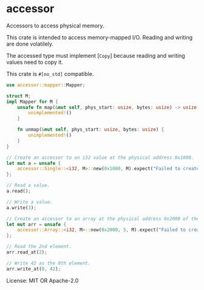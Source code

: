 # accessor

Accessors to access physical memory.

This crate is intended to access memory-mapped I/O. Reading and writing are done volatilely.

The accessed type must implement [`Copy`] because reading and writing values need to copy it.

This crate is `#[no_std]` compatible.

```rust
use accessor::mapper::Mapper;

struct M;
impl Mapper for M {
    unsafe fn map(&mut self, phys_start: usize, bytes: usize) -> usize {
        unimplemented!()
    }

    fn unmap(&mut self, phys_start: usize, bytes: usize) {
        unimplemented!()
    }
}

// Create an accessor to an i32 value at the physical address 0x1000.
let mut a = unsafe {
    accessor::Single::<i32, M>::new(0x1000, M).expect("Failed to create an accessor.")
};

// Read a value.
a.read();

// Write a value.
a.write(3);

// Create an accessor to an array at the physical address 0x2000 of the type i32 that has 5 elements.
let mut arr = unsafe {
    accessor::Array::<i32, M>::new(0x2000, 5, M).expect("Failed to create an accessor.")
};

// Read the 2nd element.
arr.read_at(2);

// Write 42 as the 0th element.
arr.write_at(0, 42);
```

License: MIT OR Apache-2.0

